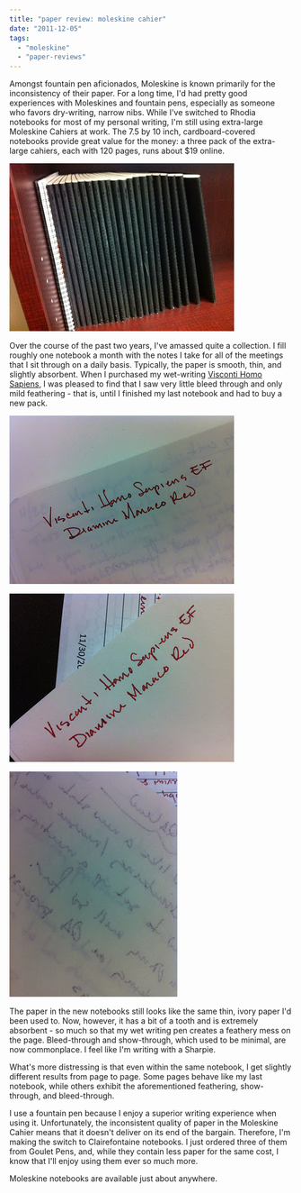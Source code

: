 ```yaml
---
title: "paper review: moleskine cahier"
date: "2011-12-05"
tags: 
  - "moleskine"
  - "paper-reviews"
---
```


Amongst fountain pen aficionados, Moleskine is known primarily for the inconsistency of their paper. For a long time, I'd had pretty good experiences with Moleskines and fountain pens, especially as someone who favors dry-writing, narrow nibs. While I've switched to Rhodia notebooks for most of my personal writing, I'm still using extra-large Moleskine Cahiers at work. The 7.5 by 10 inch, cardboard-covered notebooks provide great value for the money: a three pack of the extra-large cahiers, each with 120 pages, runs about $19 online.

![about two years worth of notes](IMG_0527.jpg)

Over the course of the past two years, I've amassed quite a collection. I fill roughly one notebook a month with the notes I take for all of the meetings that I sit through on a daily basis. Typically, the paper is smooth, thin, and slightly absorbent. When I purchased my wet-writing [Visconti Homo Sapiens](/2011/11/pen-review-visconti-homo-sapiens.html), I was pleased to find that I saw very little bleed through and only mild feathering - that is, until I finished my last notebook and had to buy a new pack.

![old notebook - nice and crisp lines](IMG_0521.jpg)

![new notebook - feathertastic!](IMG_0525.jpg)

![new notebook - terrible bleedthrough!](IMG_0523.jpg)
  
The paper in the new notebooks still looks like the same thin, ivory paper I'd been used to. Now, however, it has a bit of a tooth and is extremely absorbent - so much so that my wet writing pen creates a feathery mess on the page. Bleed-through and show-through, which used to be minimal, are now commonplace. I feel like I'm writing with a Sharpie.

What's more distressing is that even within the same notebook, I get slightly different results from page to page. Some pages behave like my last notebook, while others exhibit the aforementioned feathering, show-through, and bleed-through.

I use a fountain pen because I enjoy a superior writing experience when using it. Unfortunately, the inconsistent quality of paper in the Moleskine Cahier means that it doesn't deliver on its end of the bargain. Therefore, I'm making the switch to Clairefontaine notebooks. I just ordered three of them from Goulet Pens, and, while they contain less paper for the same cost, I know that I'll enjoy using them ever so much more.

Moleskine notebooks are available just about anywhere.
